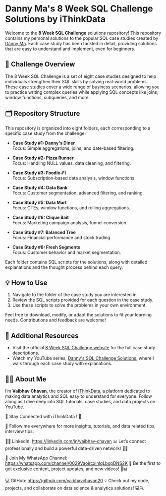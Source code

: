 # Danny Ma's 8 Week SQL Challenge Solutions by iThinkData

Welcome to the **8 Week SQL Challenge** solutions repository! This repository contains my personal solutions to the popular SQL case studies created by [Danny Ma](https://8weeksqlchallenge.com/). Each case study has been tackled in detail, providing solutions that are easy to understand and implement, even for beginners.

## 📖 Challenge Overview

The 8 Week SQL Challenge is a set of eight case studies designed to help individuals strengthen their SQL skills by solving real-world problems. These case studies cover a wide range of business scenarios, allowing you to practice writing complex queries while applying SQL concepts like joins, window functions, subqueries, and more.

## 🗂 Repository Structure

This repository is organized into eight folders, each corresponding to a specific case study from the challenge:

- **Case Study #1: Danny's Diner**  
  Focus: Simple aggregations, joins, and date-based filtering.

- **Case Study #2: Pizza Runner**  
  Focus: Handling NULL values, data cleaning, and filtering.

- **Case Study #3: Foodie-Fi**  
  Focus: Subscription-based data analysis, window functions.

- **Case Study #4: Data Bank**  
  Focus: Customer segmentation, advanced filtering, and ranking.

- **Case Study #5: Data Mart**  
  Focus: CTEs, window functions, and rolling aggregations.

- **Case Study #6: Clique Bait**  
  Focus: Marketing campaign analysis, funnel conversion.

- **Case Study #7: Balanced Tree**  
  Focus: Financial performance and stock trading.

- **Case Study #8: Fresh Segments**  
  Focus: Customer behavior and market segmentation.

Each folder contains SQL scripts for the solutions, along with detailed explanations and the thought process behind each query.

## 💡 How to Use

1. Navigate to the folder of the case study you are interested in.
2. Review the SQL scripts provided for each question in the case study.
3. Use these scripts to solve the problems in your own environment.

Feel free to download, modify, or adapt the solutions to fit your learning needs. Contributions and feedback are welcome!

## 🔗 Additional Resources

- Visit the official [8 Week SQL Challenge website](https://8weeksqlchallenge.com/) for the full case study descriptions.
- Watch my YouTube series, [Danny's SQL Challenge Solutions](https://youtube.com/playlist?list=PLCbFGoYuSXyoboW7yD920x9TIVPu24jCd&si=z7Wf9oc0ZZhZ7ef1), where I walk through each case study with explanations.

## 🙋‍♂️ About Me

I’m **Vaibhav Chavan**, the creator of [iThinkData](https://www.youtube.com/@iThinkData?sub_confirmation=1), a platform dedicated to making data analytics and SQL easy to understand for everyone. Follow along as I dive deep into SQL tutorials, case studies, and data projects on YouTube.

🌟 Stay Connected with iThinkData ! 🌟

🚀 Follow me everywhere for more insights, tutorials, and data related tips, interview tips:

👨‍💼 LinkedIn:  https://linkedin.com/in/vaibhav-chavan
📊 Let’s connect professionally and build a powerful data-driven network! 💼🌐

💬 Join My WhatsApp Channel: https://whatsapp.com/channel/0029VaoircxInlqLbopDNS2K
📱 Be the first to get exclusive content, project updates, and new videos! 🚀📊

💻 GitHub: https://github.com/vaibhavchavan20
💡 Check out my code, projects, and collaborate on data science & analytics solutions! 💻🔍

